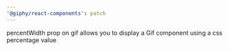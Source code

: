 ```yaml
---
'@giphy/react-components': patch
---
```


percentWidth prop on gif allows you to display a Gif component using a css percentage value
